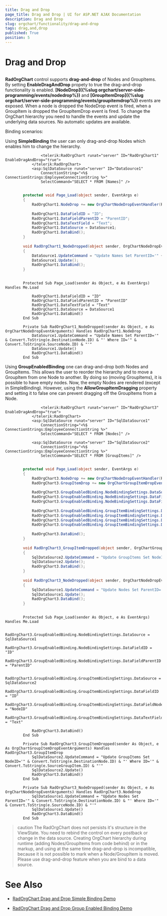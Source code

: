 ```yaml
---
title: Drag and Drop
page_title: Drag and Drop | UI for ASP.NET AJAX Documentation
description: Drag and Drop
slug: orgchart/functionality/drag-and-drop
tags: drag,and,drop
published: True
position: 5
---
```


# Drag and Drop



## 

__RadOrgChart__ control supports __drag-and-drop__ of Nodes and GroupItems. By setting __EnableDragAndDrop__ propety to true the drag-and-drop functionality is enabled. __[NodeDrop]({%slug orgchart/server-side-programming/events/nodedrop%})__ and __[GroupItemDrop]({%slug orgchart/server-side-programming/events/groupitemdrop%})__ events are exposed. When a node is dropped the NodeDrop event is fired, when a GroupItem is dropped the GroupItemDrop event is fired. To change the OrgChart hierarchy you need to handle the events and update the underlying data sources. No automatic updates are available.

Binding scenarios:

Using __SimpleBinding__ the user can only drag-and-drop Nodes which enables him to change the hierarchy.

````ASPNET
	            <telerik:RadOrgChart runat="server" ID="RadOrgChart1" EnableDragAndDrop="true">
	        </telerik:RadOrgChart>
	        <asp:SqlDataSource runat="server" ID="DataSource1"
	            ConnectionString="<%$ ConnectionStrings:EmployeeConnectionString %>" 
	            SelectCommand="SELECT * FROM [Names]" />
````





````C#
	
	    protected void Page_Load(object sender, EventArgs e)
	    {
	        RadOrgChart1.NodeDrop += new OrgChartNodeDropEventHandler(RadOrgChart1_NodeDropped);
	
	        RadOrgChart1.DataFieldID = "ID";
	        RadOrgChart1.DataFieldParentID = "ParentID";
	        RadOrgChart1.DataTextField = "Text";
	        RadOrgChart1.DataSource = DataSource1;
	        RadOrgChart1.DataBind();
	    }
	
	    void RadOrgChart1_NodeDropped(object sender, OrgChartNodeDropEventArguments e)
	    {
	        DataSource1.UpdateCommand = "Update Names Set ParentID='" + e.DestinationNode.ID + "' Where ID='" + e.SourceNode.ID + "'";
	        DataSource1.Update();
	        RadOrgChart1.DataBind();
	    }
	
````
````VB.NET
	    Protected Sub Page_Load(sender As Object, e As EventArgs) Handles Me.Load
	
	        RadOrgChart1.DataFieldID = "ID"
	        RadOrgChart1.DataFieldParentID = "ParentID"
	        RadOrgChart1.DataTextField = "Text"
	        RadOrgChart1.DataSource = DataSource1
	        RadOrgChart1.DataBind()
	    End Sub
	
	    Private Sub RadOrgChart1_NodeDropped(sender As Object, e As OrgChartNodeDropEventArguments) Handles RadOrgChart1.NodeDrop
	        DataSource1.UpdateCommand = "Update Names Set ParentID='" & Convert.ToString(e.DestinationNode.ID) & "' Where ID='" & Convert.ToString(e.SourceNode.ID) & "'"
	        DataSource1.Update()
	        RadOrgChart1.DataBind()
	    End Sub
````


Using __GroupEnabledBinding__ one can drag-and-drop both Nodes and GroupItems. This allows the user to reorder the hierarchy and to move a GroupItem from one Node to another. By doing so (moving GroupItems), it is possible to have empty nodes. Now, the empty Nodes are rendered (except in SimpleBinding). However, using the __AllowGroupItemDragging__ property and setting it to false one can prevent dragging off the GroupItems from a Node.

````ASPNET
	            <telerik:RadOrgChart runat="server" ID="RadOrgChart3" EnableDragAndDrop="true">
	        </telerik:RadOrgChart>
	        <asp:SqlDataSource runat="server" ID="SqlDataSource1"
	            ConnectionString="<%$ ConnectionStrings:EmployeeConnectionString %>" 
	            SelectCommand="SELECT * FROM [Nodes]" />
	
	        <asp:SqlDataSource runat="server" ID="SqlDataSource2"
	            ConnectionString="<%$ ConnectionStrings:EmployeeConnectionString %>" 
	            SelectCommand="SELECT * FROM [GroupItems]" />
````







````C#
	
	    protected void Page_Load(object sender, EventArgs e)
	    {
	        RadOrgChart3.NodeDrop += new OrgChartNodeDropEventHandler(RadOrgChart3_NodeDropped);
	        RadOrgChart3.GroupItemDrop += new OrgChartGroupItemDropEventHandler(RadOrgChart3_GroupItemDropped);
	
	        RadOrgChart3.GroupEnabledBinding.NodeBindingSettings.DataSource = SqlDataSource1;
	        RadOrgChart3.GroupEnabledBinding.NodeBindingSettings.DataFieldID = "ID";
	        RadOrgChart3.GroupEnabledBinding.NodeBindingSettings.DataFieldParentID = "ParentID";
	
	        RadOrgChart3.GroupEnabledBinding.GroupItemBindingSettings.DataSource = SqlDataSource2;
	        RadOrgChart3.GroupEnabledBinding.GroupItemBindingSettings.DataFieldID = "ID";
	        RadOrgChart3.GroupEnabledBinding.GroupItemBindingSettings.DataFieldNodeID = "NodeID";
	        RadOrgChart3.GroupEnabledBinding.GroupItemBindingSettings.DataTextField = "Text";
	
	        RadOrgChart3.DataBind();
	    }
	
	    void RadOrgChart3_GroupItemDropped(object sender, OrgChartGroupItemDropEventArguments e)
	    {
	        SqlDataSource2.UpdateCommand = "Update GroupItems Set NodeID='" + e.DestinationNode.ID + "' Where ID='" + e.SourceGroupItem.ID + "'";
	        SqlDataSource2.Update();
	        RadOrgChart3.DataBind();
	    }
	
	    void RadOrgChart3_NodeDropped(object sender, OrgChartNodeDropEventArguments e)
	    {
	        SqlDataSource1.UpdateCommand = "Update Nodes Set ParentID='" + e.DestinationNode.ID + "' Where ID='" + e.SourceNode.ID + "'";
	        SqlDataSource1.Update();
	        RadOrgChart3.DataBind();
	    }
	
````
````VB.NET
	    Protected Sub Page_Load(sender As Object, e As EventArgs) Handles Me.Load
	
	        RadOrgChart3.GroupEnabledBinding.NodeBindingSettings.DataSource = SqlDataSource1
	        RadOrgChart3.GroupEnabledBinding.NodeBindingSettings.DataFieldID = "ID"
	        RadOrgChart3.GroupEnabledBinding.NodeBindingSettings.DataFieldParentID = "ParentID"
	
	        RadOrgChart3.GroupEnabledBinding.GroupItemBindingSettings.DataSource = SqlDataSource2
	        RadOrgChart3.GroupEnabledBinding.GroupItemBindingSettings.DataFieldID = "ID"
	        RadOrgChart3.GroupEnabledBinding.GroupItemBindingSettings.DataFieldNodeID = "NodeID"
	        RadOrgChart3.GroupEnabledBinding.GroupItemBindingSettings.DataTextField = "Text"
	
	        RadOrgChart3.DataBind()
	    End Sub
	
	    Private Sub RadOrgChart3_GroupItemDropped(sender As Object, e As OrgChartGroupItemDropEventArguments) Handles RadOrgChart3.GroupItemDrop
	        SqlDataSource2.UpdateCommand = "Update GroupItems Set NodeID='" & Convert.ToString(e.DestinationNode.ID) & "' Where ID='" & Convert.ToString(e.SourceGroupItem.ID) & "'"
	        SqlDataSource2.Update()
	        RadOrgChart3.DataBind()
	    End Sub
	
	    Private Sub RadOrgChart3_NodeDropped(sender As Object, e As OrgChartNodeDropEventArguments) Handles RadOrgChart3.NodeDrop
	        SqlDataSource1.UpdateCommand = "Update Nodes Set ParentID='" & Convert.ToString(e.DestinationNode.ID) & "' Where ID='" & Convert.ToString(e.SourceNode.ID) & "'"
	        SqlDataSource1.Update()
	        RadOrgChart3.DataBind()
	    End Sub
````


>caution The RadOrgChart does not persists it's structure in the ViewState. You need to rebind the control on every postback or change in the data source. Creating OrgChart hierarchy during runtime (adding Nodes/GroupItems from code behind) or in the markup, and using at the same time drag-and-drop is incompatible, because it is not possible to mark when a Node/GroupItem is moved. Please use drag-and-drop feature when you are bind to a data source.
>


# See Also

 * [RadOrgChart Drag and Drop Simple Binding Demo](http://demos.telerik.com/aspnet-ajax/orgchart/examples/draganddropsimplebinding/defaultcs.aspx)

 * [RadOrgChart Drag and Drop Group Enabled Binding Demo](http://demos.telerik.com/aspnet-ajax/orgchart/examples/draganddropgroupenabledbinding/defaultcs.aspx)
